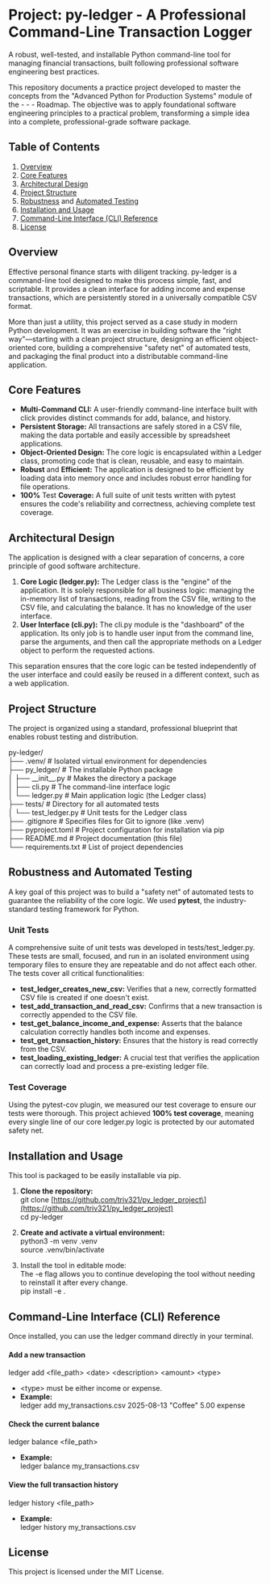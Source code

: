 # **Project: py-ledger \- A Professional Command-Line Transaction Logger**

A robust, well-tested, and installable Python command-line tool for managing financial transactions, built following professional software engineering best practices.

This repository documents a practice project developed to master the concepts from the "Advanced Python for Production Systems" module of the  \- \- \- Roadmap. The objective was to apply foundational software engineering principles to a practical problem, transforming a simple idea into a complete, professional-grade software package.

## **Table of Contents**

1. [Overview](https://www.google.com/search?q=%23overview)  
2. [Core Features](https://www.google.com/search?q=%23core-features)  
3. [Architectural Design](https://www.google.com/search?q=%23architectural-design)  
4. [Project Structure](https://www.google.com/search?q=%23project-structure)  
5. [Robustness](https://www.google.com/search?q=%23robustness-and-automated-testing) and [Automated Testing](https://www.google.com/search?q=%23robustness-and-automated-testing)  
6. [Installation and Usage](https://www.google.com/search?q=%23installation-and-usage)  
7. [Command-Line Interface (CLI) Reference](https://www.google.com/search?q=%23command-line-interface-cli-reference)  
8. [License](https://www.google.com/search?q=%23license)

## **Overview**

Effective personal finance starts with diligent tracking. py-ledger is a command-line tool designed to make this process simple, fast, and scriptable. It provides a clean interface for adding income and expense transactions, which are persistently stored in a universally compatible CSV format.

More than just a utility, this project served as a case study in modern Python development. It was an exercise in building software the "right way"—starting with a clean project structure, designing an efficient object-oriented core, building a comprehensive "safety net" of automated tests, and packaging the final product into a distributable command-line application.

## **Core Features**

* **Multi-Command CLI:** A user-friendly command-line interface built with click provides distinct commands for add, balance, and history.  
* **Persistent Storage:** All transactions are safely stored in a CSV file, making the data portable and easily accessible by spreadsheet applications.  
* **Object-Oriented Design:** The core logic is encapsulated within a Ledger class, promoting code that is clean, reusable, and easy to maintain.  
* **Robust** and **Efficient:** The application is designed to be efficient by loading data into memory once and includes robust error handling for file operations.  
* **100%** Test **Coverage:** A full suite of unit tests written with pytest ensures the code's reliability and correctness, achieving complete test coverage.

## **Architectural Design**

The application is designed with a clear separation of concerns, a core principle of good software architecture.

1. **Core Logic (ledger.py):** The Ledger class is the "engine" of the application. It is solely responsible for all business logic: managing the in-memory list of transactions, reading from the CSV file, writing to the CSV file, and calculating the balance. It has no knowledge of the user interface.  
2. **User Interface (cli.py):** The cli.py module is the "dashboard" of the application. Its only job is to handle user input from the command line, parse the arguments, and then call the appropriate methods on a Ledger object to perform the requested actions.

This separation ensures that the core logic can be tested independently of the user interface and could easily be reused in a different context, such as a web application.

## **Project Structure**

The project is organized using a standard, professional blueprint that enables robust testing and distribution.

py-ledger/  
├── .venv/               \# Isolated virtual environment for dependencies  
├── py\_ledger/           \# The installable Python package  
│   ├── \_\_init\_\_.py      \# Makes the directory a package  
│   ├── cli.py           \# The command-line interface logic  
│   └── ledger.py        \# Main application logic (the Ledger class)  
├── tests/                 \# Directory for all automated tests  
│   └── test\_ledger.py     \# Unit tests for the Ledger class  
├── .gitignore             \# Specifies files for Git to ignore (like .venv)  
├── pyproject.toml         \# Project configuration for installation via pip  
├── README.md              \# Project documentation (this file)  
└── requirements.txt       \# List of project dependencies

## **Robustness and Automated Testing**

A key goal of this project was to build a "safety net" of automated tests to guarantee the reliability of the core logic. We used **pytest**, the industry-standard testing framework for Python.

### **Unit Tests**

A comprehensive suite of unit tests was developed in tests/test\_ledger.py. These tests are small, focused, and run in an isolated environment using temporary files to ensure they are repeatable and do not affect each other. The tests cover all critical functionalities:

* **test\_ledger\_creates\_new\_csv:** Verifies that a new, correctly formatted CSV file is created if one doesn't exist.  
* **test\_add\_transaction\_and\_read\_csv:** Confirms that a new transaction is correctly appended to the CSV file.  
* **test\_get\_balance\_income\_and\_expense:** Asserts that the balance calculation correctly handles both income and expenses.  
* **test\_get\_transaction\_history:** Ensures that the history is read correctly from the CSV.  
* **test\_loading\_existing\_ledger:** A crucial test that verifies the application can correctly load and process a pre-existing ledger file.

### **Test Coverage**

Using the pytest-cov plugin, we measured our test coverage to ensure our tests were thorough. This project achieved **100% test coverage**, meaning every single line of our core ledger.py logic is protected by our automated safety net.

## **Installation and Usage**

This tool is packaged to be easily installable via pip.

1. **Clone the repository:**  
   git clone \[https://github.com/triv321/py_ledger_project\](https://github.com/triv321/py_ledger_project)  
   cd py-ledger

2. **Create and activate a virtual environment:**  
   python3 \-m venv .venv  
   source .venv/bin/activate

3. Install the tool in editable mode:  
   The \-e flag allows you to continue developing the tool without needing to reinstall it after every change.  
   pip install \-e .

## **Command-Line Interface (CLI) Reference**

Once installed, you can use the ledger command directly in your terminal.

#### **Add a new transaction**

ledger add \<file\_path\> \<date\> \<description\> \<amount\> \<type\>

* \<type\> must be either income or expense.  
* **Example:**  
  ledger add my\_transactions.csv 2025-08-13 "Coffee" 5.00 expense

#### **Check the current balance**

ledger balance \<file\_path\>

* **Example:**  
  ledger balance my\_transactions.csv

#### **View the full transaction history**

ledger history \<file\_path\>

* **Example:**  
  ledger history my\_transactions.csv

## **License**

This project is licensed under the MIT License.